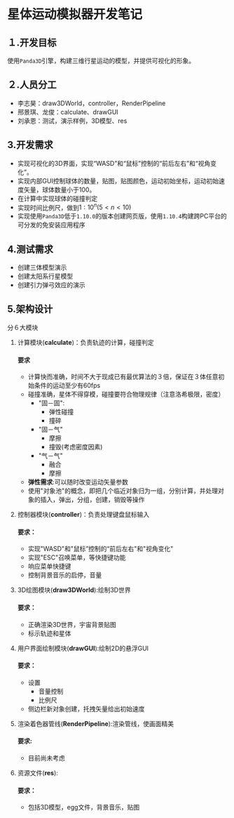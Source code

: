 <!--
* @Author: Alicespace
* @Date: 2019-11-18 08:28:36
 * @LastEditTime: 2019-11-18 11:20:55
-->

# 星体运动模拟器开发笔记

## １.开发目标

使用```Panda3D```引擎，构建三维行星运动的模型，并提供可视化的形象。

## ２.人员分工
- 李志昊：draw3DWorld，controller，RenderPipeline
- 邢景琪、龙俊：calculate、drawGUI
- 刘承恩：测试，演示样例，3D模型、res

## 3.开发需求

- 实现可视化的3D界面，实现“WASD”和“鼠标”控制的“前后左右”和“视角变化”。
- 实现内部GUI控制球体的数量，贴图，贴图颜色，运动初始坐标，运动初始速度矢量，球体数量小于$100$。
- 在计算中实现球体的碰撞判定
- 实现时间比例尺，做到$1:10^n(5<n<10)$
- 实现使用```Panda3D```低于```1.10.0```的版本创建网页版，使用```1.10.4```构建跨PC平台的可分发的免安装应用程序

## 4.测试需求

- 创建三体模型演示
- 创建太阳系行星模型
- 创建引力弹弓效应的演示

## 5.架构设计
  
分６大模块

1. 计算模块(**calculate**)：负责轨迹的计算，碰撞判定

	#### 要求
	- 计算快而准确，时间不大于现成已有最优算法的３倍，保证在３体任意初始条件的运动至少有60fps
	- 碰撞准确，星体不得穿模，碰撞要符合物理规律（注意洛希极限，密度）
		- "固－固":
			- 弹性碰撞
			- 撞碎
		- "固－气"
			- 摩擦
			- 撞毁(考虑密度因素)
		- "气－气"
			- 融合
			- 摩擦
	- **弹性需求**:可以随时改变运动矢量参数
	- 使用"对象池"的概念，即把几个临近对象归为一组，分别计算，并处理对象的插入，弹出，分组，创建，销毁等操作
	  
2. 控制器模块(**controller**)：负责处理键盘鼠标输入
	#### 要求：
	- 实现"WASD"和"鼠标”控制的“前后左右"和"视角变化"	
	- 实现"ESC"召唤菜单，等快捷键功能
	- 响应菜单快捷键  
	- 控制背景音乐的启停，音量
	  
3. 3D绘图模块(**draw3DWorld**):绘制3D世界
	#### 要求：
	- 正确渲染3D世界，宇宙背景贴图  
	- 标示轨迹和星体
	  
4. 用户界面绘制模块(**drawGUI**):绘制2D的悬浮GUI
	#### 要求：
	- 设置
		- 音量控制
		- 比例尺
	- 侧边栏新对象创建，托拽矢量给出初始速度
5. 渲染着色器管线(**RenderPipeline**):渲染管线，使画面精美
	#### 要求:
	- 目前尚未考虑
6. 资源文件(**res**):
	#### 要求：
	- 包括3D模型，egg文件，背景音乐，贴图